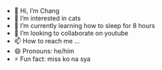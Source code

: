 - 👋 Hi, I’m Chang
- 👀 I’m interested in cats
- 🌱 I’m currently learning how to sleep for 8 hours
- 💞️ I’m looking to collaborate on youtube
- 📫 How to reach me ...
- 😄 Pronouns: he/him
- ⚡ Fun fact: miss ko na sya

<!---
changcaas04/changcaas04 is a ✨ special ✨ repository because its `README.md` (this file) appears on your GitHub profile.
You can click the Preview link to take a look at your changes.
--->
